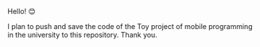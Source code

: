 Hello! 😊

I plan to push and save the code of the Toy project of mobile programming in the university to this repository.
Thank you.
